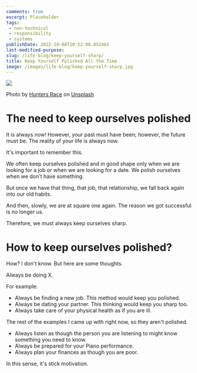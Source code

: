 ```yaml
---
comments: true
excerpt: Placeholder 
tags:
 - non-technical
 - responsibility
 - systems
publishDate: 2022-10-08T20:52:08.052481
last-modified-purpose:
slug: /life-blog/keep-yourself-sharp/
title: Keep Yourself Polished All the Time
image: /images/life-blog/keep-yourself-sharp.jpg
---
```

![](/images/life-blog/keep-yourself-sharp.jpg)

Photo by <a href="https://unsplash.com/@huntersrace?utm_source=unsplash&utm_medium=referral&utm_content=creditCopyText">Hunters Race</a> on <a href="https://unsplash.com/s/photos/suit?utm_source=unsplash&utm_medium=referral&utm_content=creditCopyText">Unsplash</a>
  
# The need to keep ourselves polished

It is always now! However, your past must have been; however, the future must be. The reality of your life is always now.

It's important to remember this.

We often keep ourselves polished and in good shape only when we are looking for a job or when we are looking for a date. We polish ourselves when we don't have something.

But once we have that thing, that job, that relationship, we fall back again into our old habits.

And then, slowly, we are at square one again. The reason we got successful is no longer us.

Therefore, we must always keep ourselves sharp.

# How to keep ourselves polished?

How? I don't know. But here are some thoughts.

Always be doing X.

For example:

- Always be finding a new job. This method would keep you polished.
- Always be dating your partner. This thinking would keep you sharp too.
- Always take care of your physical health as if you are ill.

The rest of the examples I came up with right now, so they aren't polished.

- Always listen as though the person you are listening to might know something you need to know.
- Always be prepared for your Piano performance.
- Always plan your finances as though you are poor.

In this sense, it's stick motivation.